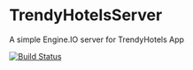 TrendyHotelsServer
==================

A simple Engine.IO server for TrendyHotels App

[![Build Status](https://travis-ci.org/dmacosta/TrendyHotelsServer.png)](https://travis-ci.org/dmacosta/TrendyHotelsServer)
